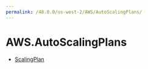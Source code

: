 ```yaml
---
permalink: /48.0.0/us-west-2/AWS/AutoScalingPlans/
---
```


# AWS.AutoScalingPlans



* [ScalingPlan](ScalingPlan.md)